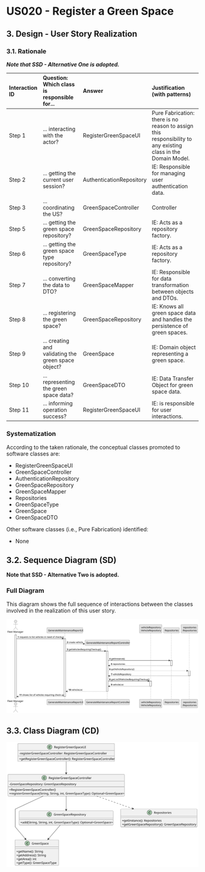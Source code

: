 # US020 - Register a Green Space

## 3. Design - User Story Realization

### 3.1. Rationale

_**Note that SSD - Alternative One is adopted.**_

| Interaction ID | Question: Which class is responsible for...          | Answer                   | Justification (with patterns)                                                                                |
|:---------------|:-----------------------------------------------------|:-------------------------|:-------------------------------------------------------------------------------------------------------------|
| Step 1         | ... interacting with the actor?                      | RegisterGreenSpaceUI     | Pure Fabrication: there is no reason to assign this responsibility to any existing class in the Domain Model. |
| Step 2         | ... getting the current user session?                | AuthenticationRepository | IE: Responsible for managing user authentication data.                                                       |
| Step 3         | ... coordinating the US?                             | GreenSpaceController     | Controller                                                                                                   |
| Step 5         | ... getting the green space repository?              | GreenSpaceRepository     | IE: Acts as a repository factory.                                                                            |
| Step 6         | ... getting the green space type repository?         | GreenSpaceType           | IE: Acts as a repository factory.                                                                            |
| Step 7         | ... converting the data to DTO?                      | GreenSpaceMapper         | IE: Responsible for data transformation between objects and DTOs.                                            |
| Step 8         | ... registering the green space?                     | GreenSpaceRepository     | IE: Knows all green space data and handles the persistence of green spaces.                                  |
| Step 9         | ... creating and validating the green space object?  | GreenSpace               | IE: Domain object representing a green space.                                                                |
| Step 10        | ... representing the green space data?               | GreenSpaceDTO            | IE: Data Transfer Object for green space data.                                                               |
| Step 11		      | 	... informing operation success?                  | RegisterGreenSpaceUI     | IE: is responsible for user interactions.                                    |

### Systematization

According to the taken rationale, the conceptual classes promoted to software classes are:

* RegisterGreenSpaceUI
* GreenSpaceController
* AuthenticationRepository
* GreenSpaceRepository
* GreenSpaceMapper
* Repositories
* GreenSpaceType
* GreenSpace
* GreenSpaceDTO
 
Other software classes (i.e., Pure Fabrication) identified:

* None


## 3.2. Sequence Diagram (SD)

**Note that SSD - Alternative Two is adopted.**

### Full Diagram

This diagram shows the full sequence of interactions between the classes involved in the realization of this user story.

![Sequence Diagram - Full](svg/us020-sequence-diagram-full.svg)

## 3.3. Class Diagram (CD)

![Class Diagram](svg/us020-class-diagram.svg)
